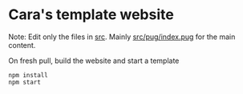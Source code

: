 # Cara's template website

Note: Edit only the files in [src](src). Mainly [src/pug/index.pug](src/pug/index.pug) for the main content.

On fresh pull, build the website and start a template

    npm install
    npm start
